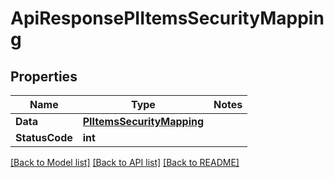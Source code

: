 # ApiResponsePIItemsSecurityMapping

## Properties
Name | Type | Notes
------------ | ------------- | -------------
**Data** | **[**PIItemsSecurityMapping**](../Model/PIItemsSecurityMapping.md)**
**StatusCode** | **int**

[[Back to Model list]](../../README.md#documentation-for-models) [[Back to API list]](../../README.md#documentation-for-api-endpoints) [[Back to README]](../../README.md)
